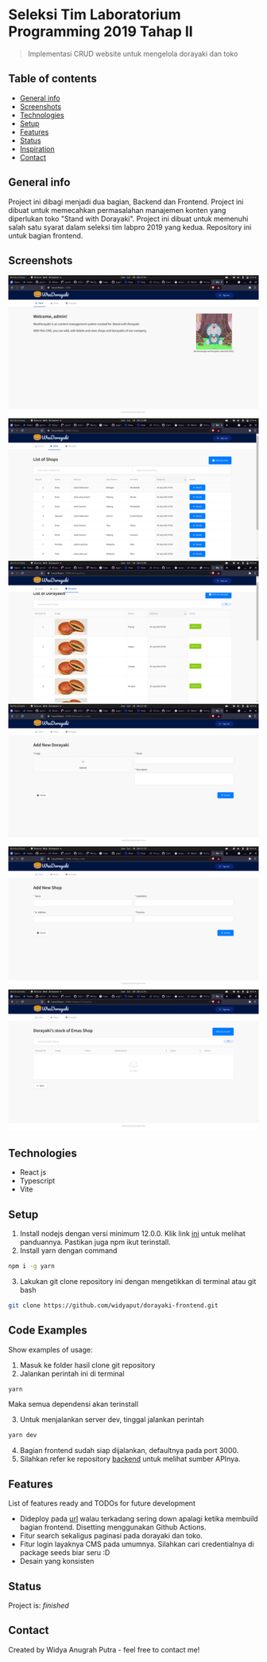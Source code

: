 # Seleksi Tim Laboratorium Programming 2019 Tahap II
> Implementasi CRUD website untuk mengelola dorayaki dan toko

## Table of contents
* [General info](#general-info)
* [Screenshots](#screenshots)
* [Technologies](#technologies)
* [Setup](#setup)
* [Features](#features)
* [Status](#status)
* [Inspiration](#inspiration)
* [Contact](#contact)

## General info
Project ini dibagi menjadi dua bagian, Backend dan Frontend. Project ini dibuat untuk memecahkan permasalahan manajemen konten yang diperlukan toko "Stand with Dorayaki". Project ini dibuat untuk memenuhi salah satu syarat dalam seleksi tim labpro 2019 yang kedua.
Repository ini untuk bagian frontend.

## Screenshots
![Example screenshot](/images/1.png)
![Example screenshot](/images/2.png)
![Example screenshot](/images/3.png)
![Example screenshot](/images/4.png)
![Example screenshot](/images/5.png)
![Example screenshot](/images/6.png)

## Technologies
* React js
* Typescript
* Vite
## Setup
1. Install nodejs dengan versi minimum 12.0.0. Klik link [ini](https://nodejs.org/en/download/) untuk melihat panduannya. Pastikan juga npm ikut terinstall.
2. Install yarn dengan command
```bash
npm i -g yarn
```
3. Lakukan git clone repository ini dengan mengetikkan di terminal atau git bash
```bash
git clone https://github.com/widyaput/dorayaki-frontend.git
```

## Code Examples
Show examples of usage:
1. Masuk ke folder hasil clone git repository
2. Jalankan perintah ini di terminal
```bash
yarn
```
Maka semua dependensi akan terinstall

3. Untuk menjalankan server dev, tinggal jalankan perintah
```bash
yarn dev
```

4. Bagian frontend sudah siap dijalankan, defaultnya pada port 3000.
5. Silahkan refer ke repository [backend](https://github.com/widyaput/dorayaki-backend) untuk melihat sumber APInya.

## Features
List of features ready and TODOs for future development
* Dideploy pada [url](https://office.dorayaki.wiwid.me/) walau terkadang sering down apalagi ketika membuild bagian frontend. Disetting menggunakan Github Actions.
* Fitur search sekaligus paginasi pada dorayaki dan toko.
* Fitur login layaknya CMS pada umumnya. Silahkan cari credentialnya di package seeds biar seru :D
* Desain yang konsisten

## Status
Project is: _finished_

## Contact
Created by Widya Anugrah Putra - feel free to contact me!
